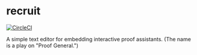 # recruit

[![CircleCI](https://circleci.com/gh/ejconlon/recruit/tree/master.svg?style=svg)](https://circleci.com/gh/ejconlon/recruit/tree/master)

A simple text editor for embedding interactive proof assistants. (The name is a play on "Proof General.")
